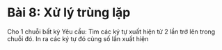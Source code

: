 # Bài 8: Xử lý trùng lặp
Cho 1 chuỗi bất kỳ
Yêu cầu: Tìm các ký tự xuất hiện từ 2 lần trở lên trong chuỗi đó. In ra các ký tự đó cùng số lần xuất hiện
